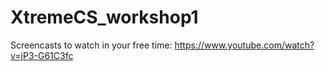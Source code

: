 # XtremeCS_workshop1

Screencasts to watch in your free time: https://www.youtube.com/watch?v=jP3-G61C3fc
